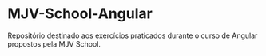 # MJV-School-Angular
Repositório destinado aos exercícios praticados durante o curso de Angular propostos pela MJV School.

